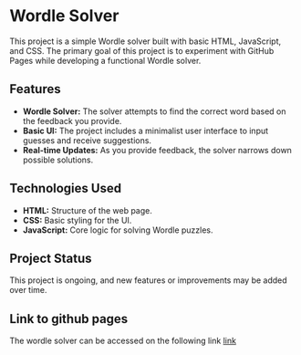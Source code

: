 # Wordle Solver

This project is a simple Wordle solver built with basic HTML, JavaScript, and CSS. The primary goal of this project is to experiment with GitHub Pages while developing a functional Wordle solver.

## Features

- **Wordle Solver:** The solver attempts to find the correct word based on the feedback you provide.
- **Basic UI:** The project includes a minimalist user interface to input guesses and receive suggestions.
- **Real-time Updates:** As you provide feedback, the solver narrows down possible solutions.

## Technologies Used

- **HTML:** Structure of the web page.
- **CSS:** Basic styling for the UI.
- **JavaScript:** Core logic for solving Wordle puzzles.

## Project Status

This project is ongoing, and new features or improvements may be added over time.

## Link to github pages

The wordle solver can be accessed on the following link
[link](https://mkolind.github.io/wordle_solver/)
